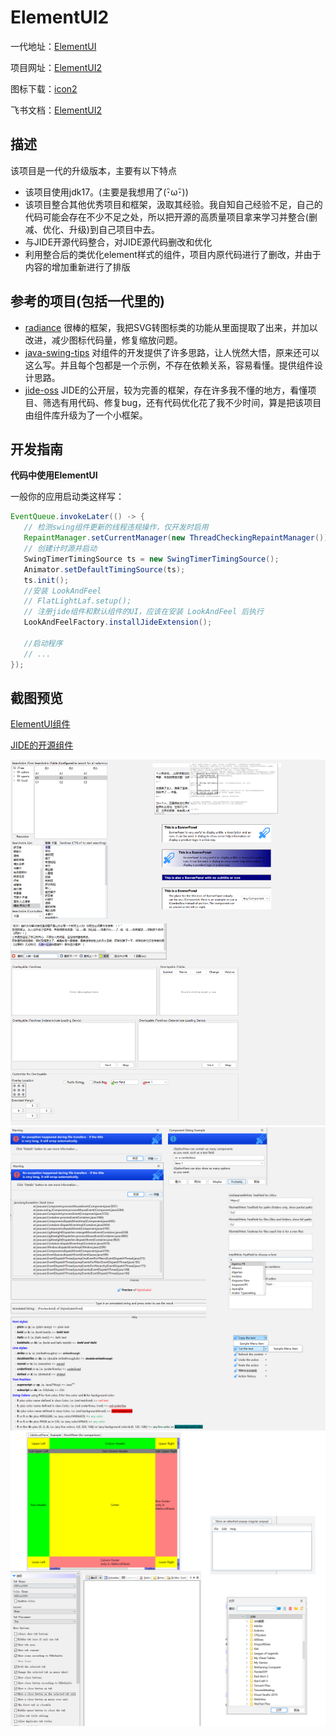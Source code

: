 # ElementUI2

一代地址：[ElementUI](https://github.com/gufengchangdao/ElementUI)

项目网址：[ElementUI2](https://github.com/gufengchangdao/ElementUI2)

图标下载：[icon2](https://n77a3mjegs.feishu.cn/file/boxcn6DBZiLZ0qFneZTEgHJ29mb)

飞书文档：[ElementUI2](https://n77a3mjegs.feishu.cn/docx/C7bYdinwZoS8QVx7FfXcyvBLnIc)

## 描述

该项目是一代的升级版本，主要有以下特点

- 该项目使用jdk17。(主要是我想用了(･ิω･ิ))
- 该项目整合其他优秀项目和框架，汲取其经验。我自知自己经验不足，自己的代码可能会存在不少不足之处，所以把开源的高质量项目拿来学习并整合(删减、优化、升级)到自己项目中去。
- 与JIDE开源代码整合，对JIDE源代码删改和优化
- 利用整合后的类优化element样式的组件，项目内原代码进行了删改，并由于内容的增加重新进行了排版

## 参考的项目(包括一代里的)

- [radiance](https://github.com/kirill-grouchnikov/radiance)
  很棒的框架，我把SVG转图标类的功能从里面提取了出来，并加以改进，减少图标代码量，修复缩放问题。
- [java-swing-tips](https://github.com/aterai/java-swing-tips.git)
  对组件的开发提供了许多思路，让人恍然大悟，原来还可以这么写。并且每个包都是一个示例，不存在依赖关系，容易看懂。提供组件设计思路。
- [jide-oss](https://github.com/jidesoft/jide-oss)
  JIDE的公开层，较为完善的框架，存在许多我不懂的地方，看懂项目、筛选有用代码、修复bug，还有代码优化花了我不少时间，算是把该项目由组件库升级为了一个小框架。

## 开发指南
**代码中使用ElementUI**

一般你的应用启动类这样写：
```java
EventQueue.invokeLater(() -> {
   // 检测swing组件更新的线程违规操作，仅开发时启用
   RepaintManager.setCurrentManager(new ThreadCheckingRepaintManager());
   // 创建计时源并启动
   SwingTimerTimingSource ts = new SwingTimerTimingSource();
   Animator.setDefaultTimingSource(ts);
   ts.init();
   //安装 LookAndFeel
   // FlatLightLaf.setup();
   // 注册jide组件和默认组件的UI，应该在安装 LookAndFeel 后执行
   LookAndFeelFactory.installJideExtension();

   //启动程序
   // ...
});
```

## 截图预览

[ElementUI组件](https://riw8lxejdn.feishu.cn/docx/Yoszdo08qooCAJxOKlQcS4hJnTg#XYMydSEyAogeOixOAzqcTV1ened)

[JIDE的开源组件](https://n77a3mjegs.feishu.cn/docx/C7bYdinwZoS8QVx7FfXcyvBLnIc#L6MgdkQoQoa0qCxyLAPccGEPnDq)

![src\test\resources\img\1.png](src\test\resources\img\1.png)
![src\test\resources\img\1.png](src\test\resources\img\2.png)
![src\test\resources\img\1.png](src\test\resources\img\3.png)